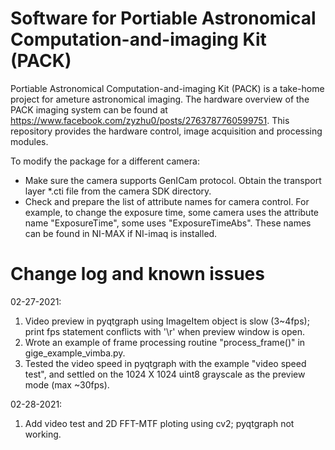 # Software for Portiable Astronomical Computation-and-imaging Kit (PACK)
Portiable Astronomical Computation-and-imaging Kit (PACK) is a take-home project for ameture astronomical imaging. The hardware overview of the PACK imaging system can be found at https://www.facebook.com/zyzhu0/posts/2763787760599751. This repository provides the hardware control, image acquisition and processing modules.

To modify the package for a different camera:
* Make sure the camera supports GenICam protocol. Obtain the transport layer *.cti file from the camera SDK directory.
* Check and prepare the list of attribute names for camera control. For example, to change the exposure time, some camera uses the attribute name "ExposureTime", some uses "ExposureTimeAbs". These names can be found in NI-MAX if NI-imaq is installed.

# Change log and known issues
02-27-2021:
1. Video preview in pyqtgraph using ImageItem object is slow (3~4fps); print fps statement conflicts with '\r' when preview window is open.
2. Wrote an example of frame processing routine "process_frame()" in gige_example_vimba.py.
3. Tested the video speed in pyqtgraph with the example "video speed test", and settled on the 1024 X 1024 uint8 grayscale as the preview mode (max ~30fps).

02-28-2021:
1. Add video test and 2D FFT-MTF ploting using cv2; pyqtgraph not working.